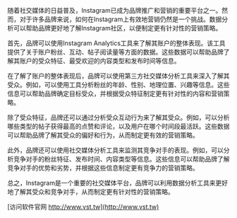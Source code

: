 随着社交媒体的日益普及，Instagram已成为品牌推广和营销的重要平台之一。然而，对于许多品牌来说，如何在Instagram上有效地营销仍然是一个挑战。数据分析可以帮助品牌更好地了解Instagram社区，以便制定更有针对性的营销策略。

首先，品牌可以使用Instagram Analytics工具来了解其账户的整体表现。该工具提供了关于账户粉丝、互动、帖子阅读量等方面的数据。这些数据可以帮助品牌了解其账户的受众特征、最受欢迎的内容类型和发布时间等信息。

在了解了账户的整体表现后，品牌可以使用第三方社交媒体分析工具来深入了解其受众。例如，可以使用工具分析粉丝的年龄、性别、地理位置、兴趣等信息。这些信息可以帮助品牌确定目标受众，并根据受众特征制定更有针对性的内容和营销策略。

除了受众特征，品牌还可以通过分析受众互动行为来了解其受众。例如，可以分析哪些类型的帖子获得最高的点赞和评论，以及用户在哪个时间段最活跃。这些数据可以帮助品牌了解其受众的偏好和行为，从而制定更有效的营销策略。

此外，品牌还可以使用社交媒体分析工具来监测其竞争对手的表现。例如，可以分析竞争对手的粉丝特征、发布时间、内容类型等信息。这些信息可以帮助品牌了解竞争对手的优势和劣势，并根据这些信息制定更有竞争力的营销策略。

总之，Instagram是一个重要的社交媒体平台，品牌可以利用数据分析工具来更好地了解其受众和竞争对手，从而制定更有针对性的营销策略。


[访问软件官网 http://www.vst.tw](http://www.vst.tw)
